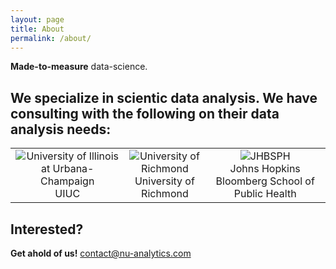 ```yaml
---
layout: page
title: About
permalink: /about/
---
```


**Made-to-measure** data-science.

## We specialize in scientic data analysis. We have consulting with the following on their data analysis needs:

<table width="500" border="0" cellpadding="5">

<tr>

<td align="center" valign="center">
<img src="http://identitystandards.illinois.edu/assets/images/i_mark_bold.png" alt="University of Illinois at Urbana-Champaign" />
<br />
UIUC
</td>

<td align="center" valign="center">
<img src="http://www.richmond.edu/_KP4_assets/images/kp4/shield.png" alt="University of Richmond" />
<br />
University of Richmond 
</td>

<td align="center" valign="center">
<img src="http://cdn.careersinpublichealth.net/uploads/school/logo/1708/jhsph-thumb.png" alt="JHBSPH" />
<br />
Johns Hopkins Bloomberg School of Public Health
</td>

</tr>

</table>


## Interested? 

**Get ahold of us!** contact@nu-analytics.com
